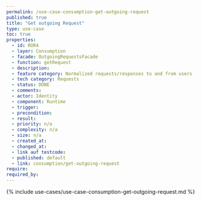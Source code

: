 ```yaml
---
permalink: /use-case-consumption-get-outgoing-request
published: true
title: "Get outgoing Request"
type: use-case
toc: true
properties:
  - id: ROR4
  - layer: Consumption
  - facade: OutgoingRequestsFacade
  - function: getRequest
  - description:
  - feature category: Normalized requests/responses to and from users
  - tech category: Requests
  - status: DONE
  - comments:
  - actor: Identity
  - component: Runtime
  - trigger:
  - precondition:
  - result:
  - priority: n/a
  - complexity: n/a
  - size: n/a
  - created_at:
  - changed_at:
  - link auf testcode:
  - published: default
  - link: consumption/get-outgoing-request
require:
required_by:
---
```


{% include use-cases/use-case-consumption-get-outgoing-request.md %}

